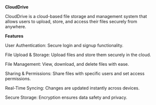 **CloudDrive**

CloudDrive is a cloud-based file storage and management system that allows users to upload, store, and access their files securely from anywhere.

**Features**

User Authentication: Secure login and signup functionality.

File Upload & Storage: Upload files and store them securely in the cloud.

File Management: View, download, and delete files with ease.

Sharing & Permissions: Share files with specific users and set access permissions.

Real-Time Syncing: Changes are updated instantly across devices.

Secure Storage: Encryption ensures data safety and privacy.

